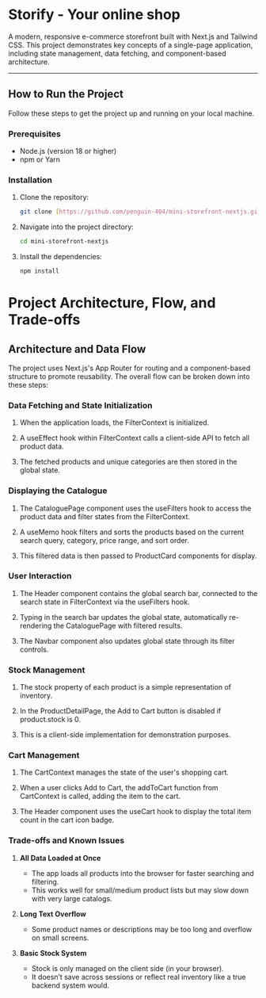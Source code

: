 # Storify - Your online shop

A modern, responsive e-commerce storefront built with Next.js and Tailwind CSS. This project demonstrates key concepts of a single-page application, including state management, data fetching, and component-based architecture.

***

## How to Run the Project

Follow these steps to get the project up and running on your local machine.

### Prerequisites

* Node.js (version 18 or higher)
* npm or Yarn

### Installation

1.  Clone the repository:
    ```bash
    git clone [https://github.com/penguin-404/mini-storefront-nextjs.git](https://github.com/penguin-404/mini-storefront-nextjs.git)
    ```
2.  Navigate into the project directory:
    ```bash
    cd mini-storefront-nextjs
    ```
3.  Install the dependencies:
    ```bash
    npm install
    ```

# Project Architecture, Flow, and Trade-offs
## Architecture and Data Flow

The project uses Next.js's App Router for routing and a component-based structure to promote reusability.
The overall flow can be broken down into these steps:

### Data Fetching and State Initialization

1. When the application loads, the FilterContext is initialized.

2. A useEffect hook within FilterContext calls a client-side API to fetch all product data.

3. The fetched products and unique categories are then stored in the global state.

### Displaying the Catalogue

1. The CataloguePage component uses the useFilters hook to access the product data and filter states from the FilterContext.

2. A useMemo hook filters and sorts the products based on the current search query, category, price range, and sort order.

3. This filtered data is then passed to ProductCard components for display.

### User Interaction

1. The Header component contains the global search bar, connected to the search state in FilterContext via the useFilters hook.

2. Typing in the search bar updates the global state, automatically re-rendering the CataloguePage with filtered results.

3. The Navbar component also updates global state through its filter controls.

### Stock Management

1. The stock property of each product is a simple representation of inventory.

2. In the ProductDetailPage, the Add to Cart button is disabled if product.stock is 0.

3. This is a client-side implementation for demonstration purposes.

### Cart Management

1. The CartContext manages the state of the user's shopping cart.

2. When a user clicks Add to Cart, the addToCart function from CartContext is called, adding the item to the cart.

3. The Header component uses the useCart hook to display the total item count in the cart icon badge.

### Trade-offs and Known Issues  

1. **All Data Loaded at Once**  
   - The app loads all products into the browser for faster searching and filtering.  
   - This works well for small/medium product lists but may slow down with very large catalogs.  

2. **Long Text Overflow**  
   - Some product names or descriptions may be too long and overflow on small screens.   

3. **Basic Stock System**  
   - Stock is only managed on the client side (in your browser).  
   - It doesn’t save across sessions or reflect real inventory like a true backend system would.  

